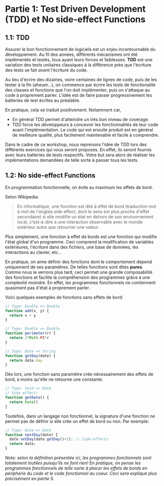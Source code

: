 # Partie 1: Test Driven Development (TDD) et No side-effect Functions

## 1.1: TDD
Assurer le bon fonctionnement de logiciels est un enjeu incontournable du développement. Au fil des années, différents mécanismes ont été implémentés et testés, tous ayant leurs forces et faiblesses. __TDD__ est une variation des tests unitaires classiques à la différence près que l'écriture des tests se fait *avant* l'écriture du code.

Au lieu d'écrire des dizaines, voire centaines de lignes de code, puis de les tester à la fin (aheum...), on commence par écrire les tests de fonctionalité des classes et fonctions que l'on doit implémenter, puis on s'attaque au code à proprement parler. L'idée est de faire passer progressivement les batteries de test écrites au préalable.

En pratique, cela se traduit positivement. Notamment car,
- En général TDD permet d'atteindre un très bon niveau de coverage.
- TDD force les développeurs à concevoir les fonctionnalités de leur code avant l'implémentation. Le code qui est ensuite produit est en général de meilleure qualité, plus facilement maintenable et facile à comprendre.

Dans le cadre de ce workshop, nous reprenons l'idée de TDD lors des différents exercices qui vous seront proposés. En effet, ils seront fournis avec leurs batteries de tests respectifs. Votre but sera alors de réaliser les implémentations demandées de telle sorte à passer tous les tests.

## 1.2: No side-effect Functions
En programmation fonctionnelle, on évite au maximum les effets de bord.

Selon Wikipedia:
> En informatique, une fonction est dite à effet de bord (traduction mot à mot de l'anglais side effect, dont le sens est plus proche d'effet secondaire) si elle modifie un état en dehors de son environnement local, c'est-à-dire a une interaction observable avec le monde extérieur autre que retourner une valeur.

Plus simplement, une fonction à effet de bords est une fonction qui modifie l'état global d'un programme. Ceci comprend la modification de variables extérieures, l'écriture dans des fichiers, une base de données, les interactions au clavier, etc...

En pratique, on aime définir des fonctions dont le comportement dépend uniquement de ses paramètres. De telles fonctions sont dites __pures__. Comme nous le verrons plus tard, ceci permet une grande composabilité des fonctions et facilite la compréhension des programmes grâce à une complexité moindre. En effet, les programmes fonctionnels ne contiennent quasiment pas d'état à proprement parler.

Voici quelques exemples de fonctions sans effets de bord:
```js
// Type: Double => Double
function add(x, y) {
  return x + y
}
```

```js
// Type: Double => Double
function perimeter(r) {
  return 2*Math.PI*r
}
  ```
  
```js
// Type: Date => String
function getDay(date) {
  return date.day
}
  ```
  
Dès lors, une fonction sans paramètre crée nécessairement des effets de bord, à moins qu'elle ne retourne une constante.
```js
// Type: Void => Date
// Side effect!
function getDate() {
  return Date()
}
```
  
Toutefois, dans un langage non fonctionnel, la signature d'une fonction ne permet pas de définir si elle crée un effet de bord ou non. Par exemple:
```js
// Type: Date => Date
function nextDay(date) {
  date.setDay(date.getDay()+1); // Side-effects
  return date;
}
```

*Note: selon la définition présentée ici, les programmes fonctionnels sont totalement inutiles puisqu'ils ne font rien! En pratique, on pense les programmes fonctionnels de telle sorte à placer les effets de bords en périphérie du code et le code fonctionnel au coeur. Ceci sera expliqué plus précisément en partie 5.*
